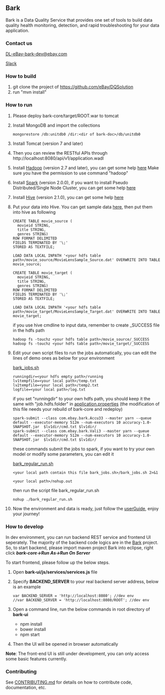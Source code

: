 ## Bark

Bark is a Data Quality Service that provides one set of tools to build data quality health monitoring, detection, and rapid troubleshooting for your data application.

### Contact us
[DL-eBay-bark-dev@ebay.com](mailto://DL-eBay-bark-dev@ebay.com)

[Slack](https://ebay-eng.slack.com/messages/ebaysf-bark/)

### How to build
1. git clone the project of https://github.com/eBay/DQSolution
2. run "mvn install"

### How to run
1. Please deploy bark-core/target/ROOT.war to tomcat
2. Install MongoDB and import the collections

	```
	mongorestore /db:unitdb0 /dir:<dir of bark-doc>/db/unitdb0
	```
3. Install Tomcat (version 7 and later)
4. Then you can review the RESTful APIs through http://localhost:8080/api/v1/application.wadl
5. Install [Hadoop](http://mirror.stjschools.org/public/apache/hadoop/common/hadoop-2.7.2/hadoop-2.7.2.tar.gz) (version 2.7 and later), you can get some help [here](https://hadoop.apache.org/docs/r2.7.2/hadoop-project-dist/hadoop-common/SingleCluster.html)
Make sure you have the permission to use command "hadoop"
6. Install [Spark](http://www.webhostingjams.com/mirror/apache/spark/spark-2.0.0/spark-2.0.0-bin-hadoop2.7.tgz) (version 2.0.0), if you want to install Pseudo Distributed/Single Node Cluster, you can get some help [here](http://why-not-learn-something.blogspot.com/2015/06/spark-installation-pseudo.html)
7. Install [Hive](http://mirrors.koehn.com/apache/hive/hive-2.1.0/apache-hive-2.1.0-bin.tar.gz) (version 2.1.0), you can get some help [here](https://cwiki.apache.org/confluence/display/Hive/GettingStarted#GettingStarted-RunningHive)
8. Put your data into Hive. You can get sample data [here](https://github.com/eBay/DQSolution/tree/master/bark-doc/hive), then put them into hive as following

    ```
    CREATE TABLE movie_source (
      movieid STRING,
      title STRING,
      genres STRING)
    ROW FORMAT DELIMITED
    FIELDS TERMINATED BY '\;'
    STORED AS TEXTFILE;

    LOAD DATA LOCAL INPATH '<your hdfs table path>/movie_source/MovieLensSample_Source.dat' OVERWRITE INTO TABLE movie_source;

    CREATE TABLE movie_target (
      movieid STRING,
      title STRING,
      genres STRING)
    ROW FORMAT DELIMITED
    FIELDS TERMINATED BY '\;'
    STORED AS TEXTFILE;

    LOAD DATA LOCAL INPATH '<your hdfs table path>/movie_target/MovieLensSample_Target.dat' OVERWRITE INTO TABLE movie_target;
    ```  
    if you use hive cmdline to input data, remember to create _SUCCESS file in the hdfs path
    ```
    hadoop fs -touchz <your hdfs table path>/movie_source/_SUCCESS
    hadoop fs -touchz <your hdfs table path>/movie_target/_SUCCESS
    ```

9. Edit your own script files to run the jobs automatically, you can edit the lines of demo ones as below for your environment

    [bark_jobs.sh](https://github.com/eBay/DQSolution/tree/master/bark-doc/hive/script/bark_jobs.sh)
    ```
    runningdir=<your hdfs empty path>/running
    lv1tempfile=<your local path>/temp.txt
    lv2tempfile=<your local path>/temp2.txt
    logfile=<your local path>/log.txt
    ```
    if you set "runningdir" to your own hdfs path, you should keep it the same with "job.hdfs.folder" in [application.properties](https://github.com/eBay/DQSolution/tree/master/bark-core/src/main/resources/application.properties) (the modification of this file needs your rebuild of bark-core and redeploy)

    ```
    spark-submit --class com.ebay.bark.Accu33 --master yarn --queue default --executor-memory 512m --num-executors 10 accuracy-1.0-SNAPSHOT.jar  $lv1dir/cmd.txt $lv1dir/
    spark-submit --class com.ebay.bark.Vali3 --master yarn --queue default --executor-memory 512m --num-executors 10 accuracy-1.0-SNAPSHOT.jar  $lv1dir/cmd.txt $lv1dir/
    ```
    these commands submit the jobs to spark, if you want to try your own model or modify some parameters, you can edit it

    [bark_regular_run.sh](https://github.com/eBay/DQSolution/tree/master/bark-doc/hive/script/bark_regular_run.sh)
    ```
    <your local path contain this file bark_jobs.sh>/bark_jobs.sh 2>&1

    <your local path>/nohup.out
    ```
    then run the script file bark_regular_run.sh
    ```
    nohup ./bark_regular_run.sh
    ```

10. Now the environment and data is ready, just follow the [userGuide](https://github.com/eBay/DQSolution/tree/master/bark-doc/userguide.md), enjoy your journey!

### How to develop
In dev environment, you can run backend REST service and frontend UI seperately. The majority of the backend code logics are in the [Bark](https://github.com/eBay/DQSolution/tree/master/bark-core) project. So, to start backend, please import maven project Bark into eclipse, right click ***bark-core->Run As->Run On Server***

To start frontend, please follow up the below steps.

1. Open **bark-ui/js/services/services.js** file

2. Specify **BACKEND_SERVER** to your real backend server address, below is an example

    ```
    var BACKEND_SERVER = 'http://localhost:8080'; //dev env
    //var BACKEND_SERVER = 'http://localhost:8080/ROOT'; //dev env
    ```

3. Open a command line, run the below commands in root directory of **bark-ui**

   - npm install
   - bower install
   - npm start

4. Then the UI will be opened in browser automatically

**Note**: The front-end UI is still under development, you can only access some basic features currently.


### Contributing

See [CONTRIBUTING.md](CONTRIBUTING.md) for details on how to contribute code, documentation, etc.
